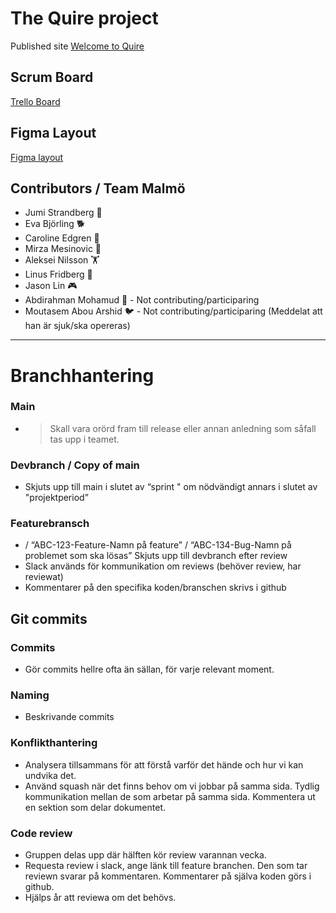 # The Quire project
Published site
[Welcome to Quire](https://quireteammalmo.netlify.app/)

## Scrum Board
[Trello Board](https://trello.com/invite/b/T7YcfXdJ/ATTI6de5c118d6400a1533ed1aef97190fe8AF28A138/quire-notebook-in-the-browser)

## Figma Layout
[Figma layout](https://www.figma.com/file/x2n0vfuIxpWrGGY26WgWON/Quire?type=design&node-id=37%3A1041&mode=design&t=15Y83JmQzb7mVD3J-1)

## Contributors / Team Malmö
- Jumi Strandberg 🐀
- Eva Björling 🐕
- Caroline Edgren 🐢
- Mirza Mesinovic 🧀
- Aleksei Nilsson 🏋️
- Linus Fridberg 💃
- Jason Lin 🎮
- Abdirahman Mohamud 🌛 - Not contributing/participaring
- Moutasem Abou Arshid 🐦 - Not contributing/participaring (Meddelat att han är sjuk/ska opereras)


--------
# Branchhantering

### Main
- >Skall vara orörd fram till release eller annan anledning som såfall tas upp i teamet. 
### Devbranch / Copy of main 
- Skjuts upp till main i slutet av “sprint " om nödvändigt annars i slutet av "projektperiod”
### Featurebransch 
- / “ABC-123-Feature-Namn på feature” / “ABC-134-Bug-Namn på problemet som ska lösas”
Skjuts upp till devbranch efter review
- Slack används för kommunikation om reviews (behöver review, har reviewat)
- Kommentarer på den specifika koden/branschen skrivs i github

## Git commits
### Commits 
- Gör commits hellre ofta än sällan, för varje relevant moment.
### Naming
- Beskrivande commits

### Konflikthantering
- Analysera tillsammans för att förstå varför det hände och hur vi kan undvika det. 
- Använd squash när det finns behov om vi jobbar på samma sida. Tydlig kommunikation mellan de som arbetar på samma sida. Kommentera ut en sektion som delar dokumentet.

### Code review
- Gruppen delas upp där hälften kör review varannan vecka.
- Requesta review i slack, ange länk till feature branchen. Den som tar reviewn svarar på kommentaren. Kommentarer på själva koden görs i github.
- Hjälps år att reviewa om det behövs. 

